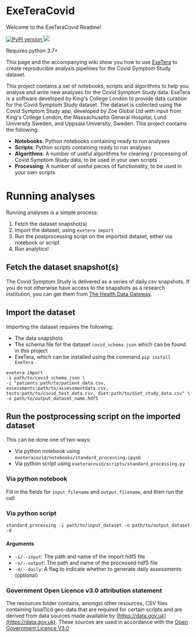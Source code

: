 # ExeTeraCovid

Welcome to the ExeTeraCovid Readme!

<p>
   <a href="https://pypi.org/project/torchio/">
     <img src="https://img.shields.io/pypi/v/exeteracovid?label=PyPI%20version&logo=python&logoColor=white" alt="PyPI version">
   </a>
   <img src = "https://github.com/KCL-BMEIS/ExeTeraCovid/workflows/Unittests/badge.svg">
</p>
Requires python 3.7+

This page and the accompanying wiki show you how to use [ExeTera](https://github.com/KCL-BMEIS/ExeTera.git) to create reproducible analysis pipelines for the Covid Symptom Study dataset.

This project contains a set of notebooks, scripts and algorithms to help you analyse and write new analyses for the Covid Symptom Study data.
ExeTera is a software developed by King's College London to provide data curation for the Covid Symptom Study dataset. The dataset is collected using the Covid Symptom Study app, developed by Zoe Global Ltd with input from King's College London, the Massachusetts General Hospital, Lund University Sweden, and Uppsala University, Sweden.
This project contains the following:
* **Notebooks**: Python notebooks containing ready to run analyses
* **Scripts**: Python scripts containing ready to run analyses
* **Algorithms**: A number of useful algorithms for cleaning / processing of Covid Symptom Study data, to be used in your own scripts
* **Processing**: A number of useful pieces of functionality, to be used in your own scripts

# Running analyses

Running analyses is a simple process:
1. Fetch the dataset snapshot(s)
1. Import the dataset, using `exetera import`
1. Run the postprocessing script on the imported dataset, either via notebook or script
1. Run analytics!

## Fetch the dataset snapshot(s)
The Covid Symptom Study is delivered as a series of daily csv snapshots. If you do not otherwise have access to the snapshots as a research institution, you can get them from [The Health Data Gateway](https://web.www.healthdatagateway.org/dataset/fddcb382-3051-4394-8436-b92295f14259).

## Import the dataset
Importing the dataset requires the following:
 * The data snapshots
 * The schema file for the dataset `covid_schema.json` which can be found in this project
 * ExeTera, which can be installed using the command `pip install ExeTera`

```
exetera import
-s path/to/covid_schema.json \
-i "patients:path/to/patient_data.csv, assessments:path/to/assessmentdata.csv, tests:path/to/covid_test_data.csv, diet:path/to/diet_study_data.csv" \
-o path/to/output_dataset_name.hdf5
```

## Run the postprocessing script on the imported dataset
This can be done one of two ways:
* Via python notebook using `exeteracovid/notebooks/standard_processing.ipynb`
* Via python script using `exeteracovid/scripts/standard_processing.py`

### Via python notebook
Fill in the fields for `input_filename` and `output_filename`, and then run the cell

### Via python script

```
standard_processing -i path/to/input_dataset -o path/to/output_dataset -d
```
#### Arguments
 * `-i/--input`: The path and name of the import hdf5 file
 * `-o/--output`: The path and name of the processed hdf5 file
 * `-d/--daily`: A flag to indicate whether to generate daily assessments (optional)

### Government Open Licence v3.0 attribution statement
The resources folder contains, amongst other resources, CSV files containing lsoa11cd geo-data that are required for certain scripts and are derived from data sources made available by [https://data.gov.uk](https://data.gov.uk). These sources are used in accordance with the [Open Government Licence V3.0](http://www.nationalarchives.gov.uk/doc/open-government-licence/version/3/)
